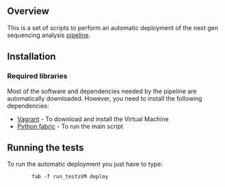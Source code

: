 ## Overview

This is a set of scripts to perform an automatic deployment of the next gen sequencing analysis [pipeline][o1].


## Installation

### Required libraries

Most of the software and dependencies needed by the pipeline are automatically downloaded. However, you need to install the following dependencies:
* [Vagrant][o2] - To download and install the Virtual Machine
* [Python fabric][o3] - To run the main script

## Running the tests
To run the automatic deployment you just have to type:

            fab -f run_testsVM deploy


[o1]: https://github.com/chapmanb/bcbb/tree/master/nextgen
[o2]: http://vagrantup.com/
[o3]: http://docs.fabfile.org/en/1.4.3/index.html